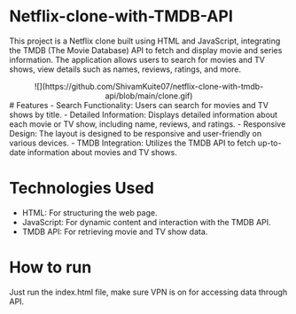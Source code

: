 # Netflix-clone-with-TMDB-API
This project is a Netflix clone built using HTML and JavaScript, integrating the TMDB (The Movie Database) API to fetch and display movie and series information. The application allows users to search for movies and TV shows, view details such as names, reviews, ratings, and more.

<div align="center">
  ![](https://github.com/ShivamKuite07/netflix-clone-with-tmdb-api/blob/main/clone.gif)
</div>
# Features
- Search Functionality: Users can search for movies and TV shows by title.
- Detailed Information: Displays detailed information about each movie or TV show, including name, reviews, and ratings.
- Responsive Design: The layout is designed to be responsive and user-friendly on various devices.
- TMDB Integration: Utilizes the TMDB API to fetch up-to-date information about movies and TV shows.

# Technologies Used
- HTML: For structuring the web page.
- JavaScript: For dynamic content and interaction with the TMDB API.
- TMDB API: For retrieving movie and TV show data.

# How to run
Just run the index.html file, make sure VPN is on for accessing data through API.
